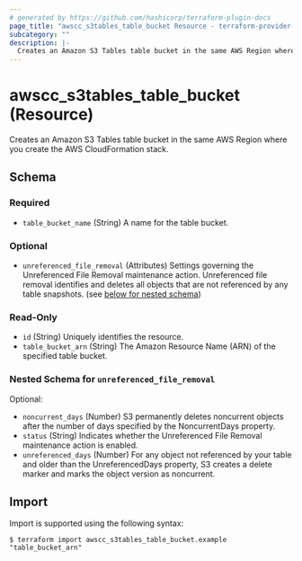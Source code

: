 ```yaml
---
# generated by https://github.com/hashicorp/terraform-plugin-docs
page_title: "awscc_s3tables_table_bucket Resource - terraform-provider-awscc"
subcategory: ""
description: |-
  Creates an Amazon S3 Tables table bucket in the same AWS Region where you create the AWS CloudFormation stack.
---
```


# awscc_s3tables_table_bucket (Resource)

Creates an Amazon S3 Tables table bucket in the same AWS Region where you create the AWS CloudFormation stack.



<!-- schema generated by tfplugindocs -->
## Schema

### Required

- `table_bucket_name` (String) A name for the table bucket.

### Optional

- `unreferenced_file_removal` (Attributes) Settings governing the Unreferenced File Removal maintenance action. Unreferenced file removal identifies and deletes all objects that are not referenced by any table snapshots. (see [below for nested schema](#nestedatt--unreferenced_file_removal))

### Read-Only

- `id` (String) Uniquely identifies the resource.
- `table_bucket_arn` (String) The Amazon Resource Name (ARN) of the specified table bucket.

<a id="nestedatt--unreferenced_file_removal"></a>
### Nested Schema for `unreferenced_file_removal`

Optional:

- `noncurrent_days` (Number) S3 permanently deletes noncurrent objects after the number of days specified by the NoncurrentDays property.
- `status` (String) Indicates whether the Unreferenced File Removal maintenance action is enabled.
- `unreferenced_days` (Number) For any object not referenced by your table and older than the UnreferencedDays property, S3 creates a delete marker and marks the object version as noncurrent.

## Import

Import is supported using the following syntax:

```shell
$ terraform import awscc_s3tables_table_bucket.example "table_bucket_arn"
```
